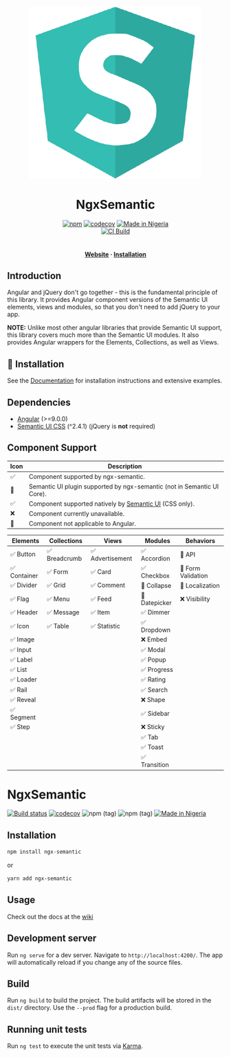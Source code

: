 <p align="center">
  <img
    src="https://raw.githubusercontent.com/ngx-semantic/ngx-semantic-docs/master/src/assets/images/logo.png"
    alt="NgxSemantic"  />
  <h1 align=center>NgxSemantic</h1>
</p>

<p align="center">
  <a href="https://www.npmjs.com/package/ngx-semantic"><img alt="npm" src="https://img.shields.io/npm/v/ngx-semantic"></a>
  <a href="https://codecov.io/gh/ngx-semantic/ngx-semantic"><img src="https://codecov.io/gh/ngx-semantic/ngx-semantic/branch/master/graph/badge.svg" alt="codecov"/></a>
  <a href="https://github.com/acekyd/made-in-nigeria"><img src="https://img.shields.io/badge/made%20in-nigeria-008751.svg?style=flat-square" alt="Made in Nigeria"/></a><br />
  <a href="https://ci.appveyor.com/project/BolorunduroWinnerTimothy/ngx-semantic/branch/master"><img src="https://ci.appveyor.com/api/projects/status/gd04694avya0aa2f/branch/master?svg=true" alt="CI Build"/></a>
</p>

<h4 align="center">
  <br />
  <a href="https://ngx-semantic.github.io/">Website</a>
  ·
  <a href="#-installation">Installation</a>
</h4>

## Introduction

Angular and jQuery don't go together - this is the fundamental principle of this library. It provides Angular component versions of the Semantic UI elements, views and modules, so that you don't need to add jQuery to your app.

**NOTE:** Unlike most other angular libraries that provide Semantic UI support, this library covers much more than the Semantic UI modules. It also provides Angular wrappers for the Elements, Collections, as well as Views.

## 🚀 Installation

See the [Documentation](https://ngx-semantic.github.io/) for installation instructions and extensive examples.

## Dependencies

* [Angular](https://angular.io) (>=9.0.0)
* [Semantic UI CSS](https://semantic-ui.com/) (^2.4.1) (jQuery is **not** required)

## Component Support

|           Icon          |                                      Description                                    |
|-------------------------|-------------------------------------------------------------------------------------|
| :white_check_mark:      | Component supported by ngx-semantic.                                                |
| :rocket:                | Semantic UI plugin supported by ngx-semantic (not in Semantic UI Core).             |
| :white_check_mark: | Component supported natively by [Semantic UI](https://semantic-ui.com/) (CSS only). |
| :x:                     | Component currently unavailable.                                                    |
| :no_entry_sign:         | Component not applicable to Angular.                                                |

|              Elements              |            Collections             |                   Views                  |              Modules              |              Behaviors              |
|------------------------------------|------------------------------------|------------------------------------------|-----------------------------------|-------------------------------------|
| :white_check_mark: Button     | :white_check_mark: Breadcrumb | :white_check_mark: Advertisement     | :white_check_mark: Accordion      | :no_entry_sign: API                 |
| :white_check_mark: Container  | :white_check_mark: Form       | :white_check_mark: Card             | :white_check_mark: Checkbox       | :no_entry_sign: Form Validation     |
| :white_check_mark: Divider    | :white_check_mark: Grid       | :white_check_mark: Comment          | :rocket: Collapse                 | :rocket: Localization               |
| :white_check_mark: Flag       | :white_check_mark: Menu       | :white_check_mark: Feed             | :rocket: Datepicker               | :x: Visibility                      |
| :white_check_mark: Header     | :white_check_mark: Message         | :white_check_mark: Item             | :white_check_mark: Dimmer         |                                     |
| :white_check_mark: Icon       | :white_check_mark: Table                | :white_check_mark: Statistic        | :white_check_mark: Dropdown       |                                     |
| :white_check_mark: Image      |      |                                          | :x: Embed                         |                                     |
| :white_check_mark: Input      |                                    |                                          | :white_check_mark: Modal          |                                     |
| :white_check_mark: Label      |                                    |                                          | :white_check_mark: Popup          |                                     |
| :white_check_mark: List       |                                    |                                          | :white_check_mark: Progress       |                                     |
| :white_check_mark: Loader     |                                    |                                          | :white_check_mark: Rating         |                                     |
| :white_check_mark: Rail       |                                    |                                          | :white_check_mark: Search         |                                     |
| :white_check_mark: Reveal     |                                    |                                          | :x: Shape                         |                                     |
| :white_check_mark: Segment    |                                    |                                          | :white_check_mark: Sidebar        |                                     |
| :white_check_mark: Step       |                                    |                                          | :x: Sticky                        |                                     |
|                                    |                                    |                                          | :white_check_mark: Tab            |                                     |
|                                    |                                    |                                          | :white_check_mark: Toast          |                                     |
|                                    |                                    |                                          | :white_check_mark: Transition     |                                     |

# NgxSemantic

[![Build status](https://ci.appveyor.com/api/projects/status/gd04694avya0aa2f/branch/master?svg=true)](https://ci.appveyor.com/project/BolorunduroWinnerTimothy/ngx-semantic/branch/master) 
[![codecov](https://codecov.io/gh/ngx-semantic/ngx-semantic/branch/master/graph/badge.svg)](https://codecov.io/gh/ngx-semantic/ngx-semantic) 
![npm (tag)](https://img.shields.io/npm/v/ngx-semantic) 
![npm (tag)](https://img.shields.io/npm/v/ngx-semantic/alpha) [![Made in Nigeria](https://img.shields.io/badge/made%20in-nigeria-008751.svg?style=flat-square)](https://github.com/acekyd/made-in-nigeria)

## Installation

```bash
npm install ngx-semantic
```
or
```bash
yarn add ngx-semantic
```

## Usage

Check out the docs at the [wiki](http://ngx-semantic.github.io/)

## Development server

Run `ng serve` for a dev server. Navigate to `http://localhost:4200/`. The app will automatically reload if you change any of the source files.

## Build

Run `ng build` to build the project. The build artifacts will be stored in the `dist/` directory. Use the `--prod` flag for a production build.

## Running unit tests

Run `ng test` to execute the unit tests via [Karma](https://karma-runner.github.io).
